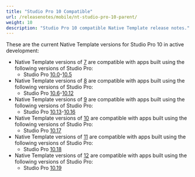 ```yaml
---
title: "Studio Pro 10 Compatible"
url: /releasenotes/mobile/nt-studio-pro-10-parent/
weight: 10
description: "Studio Pro 10 compatible Native Template release notes."
---
```


These are the current Native Template versions for Studio Pro 10 in active development:

* Native Template versions of [7](/releasenotes/mobile/nt-7-rn/) are compatible with apps built using the following versions of Studio Pro:
    * Studio Pro [10.0](/releasenotes/studio-pro/10.0/)-[10.5](/releasenotes/studio-pro/10.5/)
* Native Template versions of [8](/releasenotes/mobile/nt-8-rn/) are compatible with apps built using the following versions of Studio Pro:
    * Studio Pro [10.6](/releasenotes/studio-pro/10.6/)-[10.12](/releasenotes/studio-pro/10.12/)
* Native Template versions of [9](/releasenotes/mobile/nt-9-rn/) are compatible with apps built using the following versions of Studio Pro:
    * Studio Pro [10.13](/releasenotes/studio-pro/10.13/)-[10.16](/releasenotes/studio-pro/10.16/)
* Native Template versions of [10](/releasenotes/mobile/nt-11-rn/) are compatible with apps built using the following versions of Studio Pro:
    * Studio Pro [10.17](/releasenotes/studio-pro/10.17/)
* Native Template versions of [11](/releasenotes/mobile/nt-11-rn/) are compatible with apps built using the following versions of Studio Pro:
    * Studio Pro [10.18](/releasenotes/studio-pro/10.18/) 
* Native Template versions of [12](/releasenotes/mobile/nt-12-rn/) are compatible with apps built using the following versions of Studio Pro:
    * Studio Pro [10.19](/releasenotes/studio-pro/10.19/)